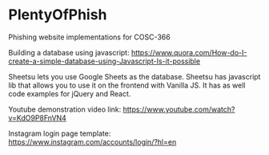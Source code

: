 # PlentyOfPhish
Phishing website implementations for COSC-366

Building a database using javascript:
https://www.quora.com/How-do-I-create-a-simple-database-using-Javascript-Is-it-possible

Sheetsu lets you use Google Sheets as the database. Sheetsu has javascript lib that allows you to use it on the frontend with Vanilla JS. It has as well code examples for jQuery and React.

Youtube demonstration video link: 
https://www.youtube.com/watch?v=KdO9P8FnVN4

Instagram login page template: 
https://www.instagram.com/accounts/login/?hl=en

